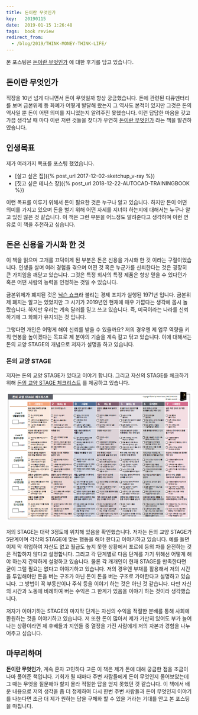```yaml
---
title: 돈이란 무엇인가
key:   20190115
date:  2019-01-15 1:26:48
tags:  book review
redirect_from:
  - /blog/2019/THINK-MONEY-THINK-LIFE/
---
```


본 포스팅은 [돈이란 무엇인가](http://www.yes24.com/24/goods/56676098) 에 대한 후기를 담고 있습니다.

## 돈이란 무엇인가

직장을 10년 넘게 다니면서 돈이 무엇일까 항상 궁금했습니다.
돈에 관련된 다큐멘터리를 보며 금본위제 등 화폐가 어떻게 발달해 왔는지 그 역사도 본적이 있지만 그것은 돈의 역사일 뿐 돈이 어떤 의미를 지니었는지 알려주진 못했습니다.
이런 답답한 마음을 갖고 가끔 생각날 때 마다 이런 저런 것들을 찾다가 우연히 [돈이란 무엇인가](http://www.yes24.com/24/goods/56676098) 라는 책을 발견하였습니다.

<!--more-->

## 인생목표

제가 여러가지 목표를 포스팅 했었습니다.

- [살고 싶은 집]({% post_url 2017-12-02-sketchup_v-ray %})
- [짓고 싶은 테니스 장]({% post_url 2018-12-22-AUTOCAD-TRAININGBOOK %})

이런 목표를 이루기 위해서 돈이 필요한 것은 누구나 알고 있습니다.
하지만 돈이 어떤 의미를 가지고 있으며 돈을 벌기 위해 어떤 자세를 지녀야 하는지에 대해서는 누구나 알고 있진 않은 것 같습니다.
이 책은 그런 부분을 어느정도 알려준다고 생각하며 이런 연유로 이 책을 추천하고 싶습니다.



## 돈은 신용을 가시화 한 것

이 책을 읽으며 고개를 끄덕이게 된 부분은 돈은 신용을 가시화 한 것 이라는 구절이었습니다.
인생을 살며 여러 경험을 겪으며 어떤 것 혹은 누군가를 신뢰한다는 것은 굉장히 큰 가치임을 깨닫고 있습니다.
그것은 특정 회사의 특정 제품은 항상 믿을 수 있다던가 혹은 어떤 사람의 능력을 인정하는 것일 수 있습니다.

금본위제가 폐지된 것은 [닉슨 쇼크](https://ko.wikipedia.org/wiki/%EB%8B%89%EC%8A%A8_%EC%B6%A9%EA%B2%A9)라 불리는 경제 조치가 실행된 1971년 입니다.
금본위제 폐지는 알고는 있었지만 그 시기가 2019년인 현재에 매우 가깝다는 생각에 몹시 놀랐습니다.
하지만 우리는 계속 달러를 믿고 쓰고 있습니다.
즉, 미국이라는 나라를 신뢰하기에 그 화폐가 유지되는 것 입니다.

그렇다면 개인은 어떻게 해야 신뢰를 받을 수 있을까요?
저의 경우엔 제 업무 역량을 키워 연봉을 높이겠다는 목표로 제 분야의 기술을 계속 갈고 닦고 있습니다.
이에 대해서는 돈의 교양 STAGE의 개념으로 저자가 설명을 하고 있습니다.



### 돈의 교양 STAGE

저자는 돈의 교양 STAGE가 있다고 이야기 합니다.
그리고 자신의 STAGE를 체크하기 위해 [돈의 교양 STAGE 체크리스트](https://blog.naver.com/originhouse/221125719269) 를 제공하고 있습니다.

![돈의 교양 STAGE 체크리스트](/assets/images/think_money_think_life/money_stage_checklist.png)

저의 STAGE는 대략 3정도에 위치해 있음을 확인했습니다.
저자는 돈의 교양 STAGE가 5단계이며 각각의 STAGE에 맞는 행동을 해야 한다고 이야기하고 있습니다.
예를 들면 이제 막 취업하여 자산도 없고 월급도 높지 못한 상황에서 포르쉐 등의 차를 운전하는 것은 적합하지 않다고 설명합니다.
그리고 각 단계별로 다음 단계를 가기 위해선 어떻게 해야 하는지 간략하게 설명하고 있습니다.
물론 각 개개인이 현재 STAGE를 만족한다면 굳이 그럴 필요는 없다고 이야기하고 있습니다.
저의 경우엔 부채를 활용해서 저의 시간을 투입해야만 돈을 버는 구조가 아닌 돈이 돈을 버는 구조로 가야한다고 설명하고 있습니다.
그 방법이 꼭 부동산이나 주식 등을 이야기 하는 것은 아닌 것 같습니다.
다만 자신의 시간과 노동에 비례하여 버는 수익은 그 한계가 있음을 이야기 하는 것이라 생각했습니다.

저자가 이야기하는 STAGE의 마지막 단계는 자신의 수익을 적절한 분배를 통해 사회에 환원하는 것을 이야기하고 있습니다.
저 또한 돈이 많아서 제가 가만히 있어도 부가 늘어나는 상황이라면 제 후배들과 지인들 중 열정을 가진 사람에게 저의 자본과 경험을 나누어주고 싶습니다.



## 마무리하며

**돈이란 무엇인가**, 계속 혼자 고민하다 고른 이 책은 제가 돈에 대해 궁금한 점을 조금이나마 풀어준 책입니다.
기회가 될 때마다 주변 사람들에게 돈이 무엇인지 물어보았는데 그 때는 무엇을 질문해야 할지 몰라 적절한 답을 얻지 못했던 것 같습니다.
이 책에서 배운 내용으로 저의 생각을 좀 더 정제하여 다시 한번 주변 사람들과 돈이 무엇인지 이야기를 나눈다면 조금 더 제가 원하는 답을 구체화 할 수 있을 거라는 기대를 안고 본 포스팅을 마칩니다.
